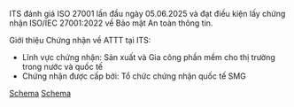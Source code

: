 ITS đánh giá ISO 27001 lần đầu ngày 05.06.2025 và đạt điều kiện lấy chứng nhận ISO/IEC 27001:2022 về Bảo mật An toàn thông tin.

Giới thiệu Chứng nhận về ATTT tại ITS:
- Lĩnh vực chứng nhận: Sản xuất và Gia công phần mềm cho thị trường trong nước và quốc tế
- Chứng nhận được cấp bởi: Tổ chức chứng nhận quốc tế SMG

[Schema](page_6_img_0.png)
[Schema](page_6_img_1.png)
